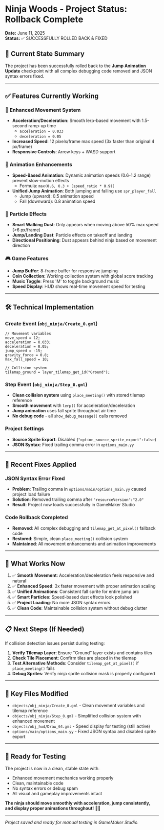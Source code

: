 # Ninja Woods - Project Status: Rollback Complete

**Date:** June 11, 2025  
**Status:** ✅ SUCCESSFULLY ROLLED BACK & FIXED

## 🎯 Current State Summary

The project has been successfully rolled back to the **Jump Animation Update** checkpoint with all complex debugging code removed and JSON syntax errors fixed.

---

## ✅ Features Currently Working

### 🥷 **Enhanced Movement System**
- **Acceleration/Deceleration**: Smooth lerp-based movement with 1.5-second ramp-up time
  - `acceleration = 0.033` 
  - `deceleration = 0.05`
- **Increased Speed**: 12 pixels/frame max speed (3x faster than original 4 px/frame)
- **Responsive Controls**: Arrow keys + WASD support

### 🎨 **Animation Enhancements**  
- **Speed-Based Animation**: Dynamic animation speeds (0.6-1.2 range) prevent slow-motion effects
  - Formula: `max(0.6, 0.3 + (speed_ratio * 0.9))`
- **Unified Jump Animation**: Both jumping and falling use `spr_player_fall`
  - Jump (upward): 0.5 animation speed
  - Fall (downward): 0.8 animation speed

### 💨 **Particle Effects**
- **Smart Walking Dust**: Only appears when moving above 50% max speed (>6 px/frame)
- **Jump/Landing Dust**: Particle effects on takeoff and landing
- **Directional Positioning**: Dust appears behind ninja based on movement direction

### 🎮 **Game Features**
- **Jump Buffer**: 8-frame buffer for responsive jumping
- **Coin Collection**: Working collection system with global score tracking
- **Music Toggle**: Press 'M' to toggle background music
- **Speed Display**: HUD shows real-time movement speed for testing

---

## 🛠️ Technical Implementation

### **Create Event** (`obj_ninja/Create_0.gml`)
```gml
// Movement variables
move_speed = 12;
acceleration = 0.033;
deceleration = 0.05;
jump_speed = -15;
gravity_force = 0.8;
max_fall_speed = 10;

// Collision system
tilemap_ground = layer_tilemap_get_id("Ground");
```

### **Step Event** (`obj_ninja/Step_0.gml`)
- **Clean collision system** using `place_meeting()` with stored tilemap reference
- **Smooth movement** with `lerp()` for acceleration/deceleration
- **Jump animation** uses fall sprite throughout air time
- **No debug code** - all `show_debug_message()` calls removed

### **Project Settings**
- **Source Sprite Export**: Disabled (`"option_source_sprite_export":false`)
- **JSON Syntax**: Fixed trailing comma error in `options_main.yy`

---

## 🔧 Recent Fixes Applied

### **JSON Syntax Error Fixed**
- **Problem**: Trailing comma in `options/main/options_main.yy` caused project load failure
- **Solution**: Removed trailing comma after `"resourceVersion":"2.0"`
- **Result**: Project now loads successfully in GameMaker Studio

### **Code Rollback Completed**
- **Removed**: All complex debugging and `tilemap_get_at_pixel()` fallback code
- **Restored**: Simple, clean `place_meeting()` collision system
- **Maintained**: All movement enhancements and animation improvements

---

## 🎯 What Works Now

1. ✅ **Smooth Movement**: Acceleration/deceleration feels responsive and natural
2. ✅ **Enhanced Speed**: 3x faster movement with proper animation scaling
3. ✅ **Unified Animations**: Consistent fall sprite for entire jump arc
4. ✅ **Smart Particles**: Speed-based dust effects look polished
5. ✅ **Project Loading**: No more JSON syntax errors
6. ✅ **Clean Code**: Maintainable collision system without debug clutter

---

## 📋 Next Steps (If Needed)

If collision detection issues persist during testing:

1. **Verify Tilemap Layer**: Ensure "Ground" layer exists and contains tiles
2. **Check Tile Placement**: Confirm tiles are placed in the tilemap 
3. **Test Alternative Methods**: Consider `tilemap_get_at_pixel()` if `place_meeting()` fails
4. **Debug Sprites**: Verify ninja sprite collision mask is properly configured

---

## 📁 Key Files Modified

- `objects/obj_ninja/Create_0.gml` - Clean movement variables and tilemap reference
- `objects/obj_ninja/Step_0.gml` - Simplified collision system with enhanced movement
- `objects/obj_hud/Draw_64.gml` - Speed display for testing (still active)
- `options/main/options_main.yy` - Fixed JSON syntax and disabled sprite export

---

## 🚀 Ready for Testing

The project is now in a clean, stable state with:
- Enhanced movement mechanics working properly
- Clean, maintainable code
- No syntax errors or debug spam
- All visual and gameplay improvements intact

**The ninja should move smoothly with acceleration, jump consistently, and display proper animations throughout!** 🥷✨

---

*Project saved and ready for manual testing in GameMaker Studio.*
